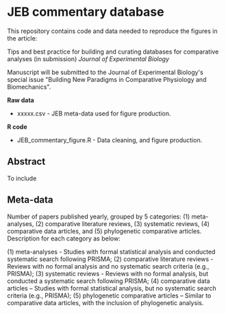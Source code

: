 # JEB commentary database

This repository contains code and data needed to reproduce the figures in the article:

Tips and best practice for building and curating databases for comparative analyses (in submission) *Journal of Experimental Biology*

Manuscript will be submitted to the Journal of Experimental Biology's special issue "Building New Paradigms in Comparative Physiology and Biomechanics".

**Raw data**
- xxxxx.csv - JEB meta-data used for figure production.

**R code**
- JEB_commentary_figure.R - Data cleaning, and figure production.

## Abstract
To include

## Meta-data
Number of papers published yearly, grouped by 5 categories: (1) meta-analyses, (2) comparative literature reviews, (3) systematic reviews, (4) comparative data articles, and (5) phylogenetic comparative articles. Description for each category as below:

(1) meta-analyses - Studies with formal statistical analysis and conducted systematic search following PRISMA;
(2) comparative literature reviews - Reviews with no formal analysis and no systematic search criteria (e.g., PRISMA);
(3) systematic reviews - Reviews with no formal analysis, but conducted a systematic search following PRISMA;
(4) comparative data articles – Studies with formal statistical analysis, but no systematic search criteria (e.g., PRISMA);
(5) phylogenetic comparative articles – Similar to comparative data articles, with the inclusion of phylogenetic analysis.


